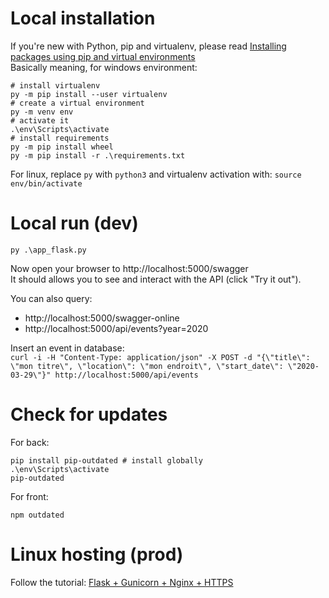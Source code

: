 # Local installation

If you're new with Python, pip and virtualenv, please read [Installing packages using pip and virtual environments](https://packaging.python.org/guides/installing-using-pip-and-virtual-environments/)  
Basically meaning, for windows environment:

```
# install virtualenv
py -m pip install --user virtualenv
# create a virtual environment
py -m venv env
# activate it
.\env\Scripts\activate
# install requirements
py -m pip install wheel
py -m pip install -r .\requirements.txt
```

For linux, replace `py` with `python3` and virtualenv activation with: `source env/bin/activate`

# Local run (dev)

`py .\app_flask.py`

Now open your browser to http://localhost:5000/swagger  
It should allows you to see and interact with the API (click "Try it out").

You can also query:
* http://localhost:5000/swagger-online
* http://localhost:5000/api/events?year=2020

Insert an event in database:  
`curl -i -H "Content-Type: application/json" -X POST -d "{\"title\": \"mon titre\", \"location\": \"mon endroit\", \"start_date\": \"2020-03-29\"}" http://localhost:5000/api/events`

# Check for updates

For back:
```
pip install pip-outdated # install globally
.\env\Scripts\activate
pip-outdated
```

For front:
```
npm outdated
```

# Linux hosting (prod)

Follow the tutorial: [Flask + Gunicorn + Nginx + HTTPS](VPS.md)

